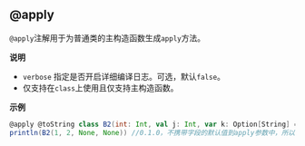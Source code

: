 ## @apply

`@apply`注解用于为普通类的主构造函数生成`apply`方法。

**说明**

- `verbose` 指定是否开启详细编译日志。可选，默认`false`。
- 仅支持在`class`上使用且仅支持主构造函数。

**示例**

```scala
@apply @toString class B2(int: Int, val j: Int, var k: Option[String] = None, t: Option[Long] = Some(1L))
println(B2(1, 2, None, None)) //0.1.0，不携带字段的默认值到apply参数中，所以参数都是必传
```